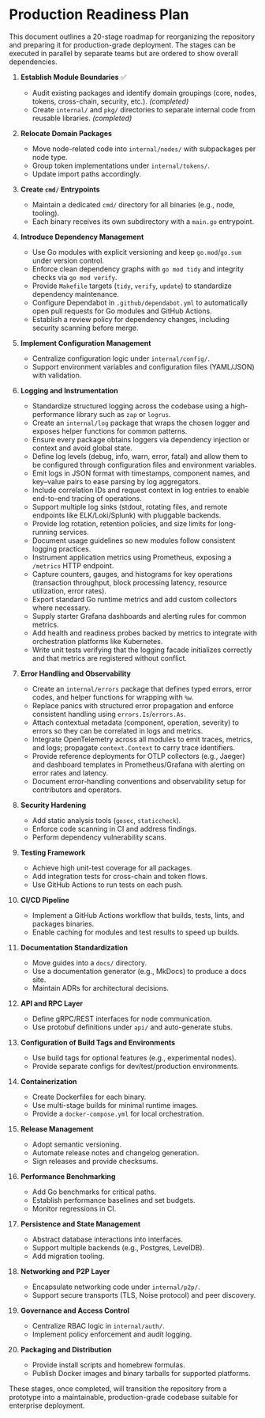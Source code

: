# Production Readiness Plan

This document outlines a 20-stage roadmap for reorganizing the repository and preparing it for production-grade deployment. The stages can be executed in parallel by separate teams but are ordered to show overall dependencies.

1. **Establish Module Boundaries** ✅
   - Audit existing packages and identify domain groupings (core, nodes, tokens, cross-chain, security, etc.). *(completed)*
   - Create `internal/` and `pkg/` directories to separate internal code from reusable libraries. *(completed)*

2. **Relocate Domain Packages**  
   - Move node-related code into `internal/nodes/` with subpackages per node type.  
   - Group token implementations under `internal/tokens/`.  
   - Update import paths accordingly.

3. **Create `cmd/` Entrypoints**
   - Maintain a dedicated `cmd/` directory for all binaries (e.g., node, tooling).
   - Each binary receives its own subdirectory with a `main.go` entrypoint.

4. **Introduce Dependency Management**
   - Use Go modules with explicit versioning and keep `go.mod`/`go.sum` under version control.
   - Enforce clean dependency graphs with `go mod tidy` and integrity checks via `go mod verify`.
   - Provide `Makefile` targets (`tidy`, `verify`, `update`) to standardize dependency maintenance.
   - Configure Dependabot in `.github/dependabot.yml` to automatically open pull requests for Go modules and GitHub Actions.
   - Establish a review policy for dependency changes, including security scanning before merge.

5. **Implement Configuration Management**  
   - Centralize configuration logic under `internal/config/`.  
   - Support environment variables and configuration files (YAML/JSON) with validation.

6. **Logging and Instrumentation**
   - Standardize structured logging across the codebase using a high-performance library such as `zap` or `logrus`.
   - Create an `internal/log` package that wraps the chosen logger and exposes helper functions for common patterns.
   - Ensure every package obtains loggers via dependency injection or context and avoid global state.
   - Define log levels (debug, info, warn, error, fatal) and allow them to be configured through configuration files and environment variables.
   - Emit logs in JSON format with timestamps, component names, and key–value pairs to ease parsing by log aggregators.
   - Include correlation IDs and request context in log entries to enable end-to-end tracing of operations.
   - Support multiple log sinks (stdout, rotating files, and remote endpoints like ELK/Loki/Splunk) with pluggable backends.
   - Provide log rotation, retention policies, and size limits for long-running services.
   - Document usage guidelines so new modules follow consistent logging practices.
   - Instrument application metrics using Prometheus, exposing a `/metrics` HTTP endpoint.
   - Capture counters, gauges, and histograms for key operations (transaction throughput, block processing latency, resource utilization, error rates).
   - Export standard Go runtime metrics and add custom collectors where necessary.
   - Supply starter Grafana dashboards and alerting rules for common metrics.
   - Add health and readiness probes backed by metrics to integrate with orchestration platforms like Kubernetes.
   - Write unit tests verifying that the logging facade initializes correctly and that metrics are registered without conflict.

7. **Error Handling and Observability**
   - Create an `internal/errors` package that defines typed errors, error
     codes, and helper functions for wrapping with `%w`.
   - Replace panics with structured error propagation and enforce
     consistent handling using `errors.Is`/`errors.As`.
   - Attach contextual metadata (component, operation, severity) to
     errors so they can be correlated in logs and metrics.
   - Integrate OpenTelemetry across all modules to emit traces, metrics,
     and logs; propagate `context.Context` to carry trace identifiers.
   - Provide reference deployments for OTLP collectors (e.g., Jaeger) and
     dashboard templates in Prometheus/Grafana with alerting on error
     rates and latency.
   - Document error-handling conventions and observability setup for
     contributors and operators.

8. **Security Hardening**  
   - Add static analysis tools (`gosec`, `staticcheck`).  
   - Enforce code scanning in CI and address findings.  
   - Perform dependency vulnerability scans.

9. **Testing Framework**  
   - Achieve high unit-test coverage for all packages.  
   - Add integration tests for cross-chain and token flows.  
   - Use GitHub Actions to run tests on each push.

10. **CI/CD Pipeline**  
    - Implement a GitHub Actions workflow that builds, tests, lints, and packages binaries.  
    - Enable caching for modules and test results to speed up builds.

11. **Documentation Standardization**  
    - Move guides into a `docs/` directory.  
    - Use a documentation generator (e.g., MkDocs) to produce a docs site.  
    - Maintain ADRs for architectural decisions.

12. **API and RPC Layer**  
    - Define gRPC/REST interfaces for node communication.  
    - Use protobuf definitions under `api/` and auto-generate stubs.

13. **Configuration of Build Tags and Environments**  
    - Use build tags for optional features (e.g., experimental nodes).  
    - Provide separate configs for dev/test/production environments.

14. **Containerization**  
    - Create Dockerfiles for each binary.  
    - Use multi-stage builds for minimal runtime images.  
    - Provide a `docker-compose.yml` for local orchestration.

15. **Release Management**  
    - Adopt semantic versioning.  
    - Automate release notes and changelog generation.  
    - Sign releases and provide checksums.

16. **Performance Benchmarking**  
    - Add Go benchmarks for critical paths.  
    - Establish performance baselines and set budgets.  
    - Monitor regressions in CI.

17. **Persistence and State Management**  
    - Abstract database interactions into interfaces.  
    - Support multiple backends (e.g., Postgres, LevelDB).  
    - Add migration tooling.

18. **Networking and P2P Layer**  
    - Encapsulate networking code under `internal/p2p/`.  
    - Support secure transports (TLS, Noise protocol) and peer discovery.

19. **Governance and Access Control**  
    - Centralize RBAC logic in `internal/auth/`.  
    - Implement policy enforcement and audit logging.

20. **Packaging and Distribution**  
    - Provide install scripts and homebrew formulas.  
    - Publish Docker images and binary tarballs for supported platforms.

These stages, once completed, will transition the repository from a prototype into a maintainable, production-grade codebase suitable for enterprise deployment.

